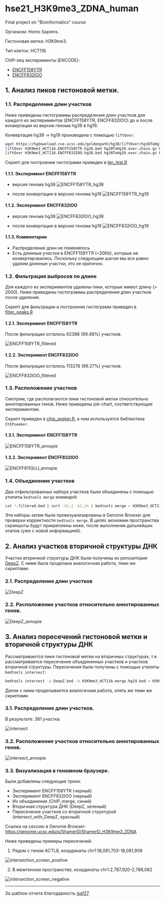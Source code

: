 # hse21_H3K9me3_ZDNA_human
Final project on "Bioinformatics" course

Организм: Homo Sapiens.

Гистоновая метка: H3K9me3.

Тип клеток: HCT116.

ChIP-seq эксперименты (ENCODE):
- [ENCFF158YTR](https://www.encodeproject.org/files/ENCFF158YTR/)
- [ENCFF832IOO](https://www.encodeproject.org/files/ENCFF832IOO/)

## 1. Анализ пиков гистоновой метки.

### 1.1. Распределение длин участков

Ниже приведены гистограммы распределения длин участков для каждого из экспериментов (ENCFF158YTR, ENCFF832IOO) до и после конвертации из версии генома hg38 в hg19.

Конвертация hg38 -> hg19 произведена с помощью `liftOver`:

```bash
wget https://hgdownload.cse.ucsc.edu/goldenpath/hg38/liftOver/hg38ToHg19.over.chain.gz
liftOver H3K9me3_HCT116.ENCFF158YTR.hg38.bed hg38ToHg19.over.chain.gz H3K9me3_HCT116.ENCFF158YTR.hg19.bed H3K9me3_HCT116.ENCFF158YTR.unmapped.bed
liftOver H3K9me3_HCT116.ENCFF832IOO.hg38.bed hg38ToHg19.over.chain.gz H3K9me3_HCT116.ENCFF832IOO.hg19.bed H3K9me3_HCT116.ENCFF832IOO.unmapped.bed
```

Скрипт для построения гистограмм приведен в [len_hist.R](./src/len_hist.R)

#### 1.1.1. Эксперимент ENCFF158YTR

- версия генома hg38
![ENCFF158YTR_hg38](./img/len_hist.H3K9me3_HCT116.ENCFF158YTR.hg38.png)

- после конвертации в версию генома hg19
![ENCFF158YTR_hg19](./img/len_hist.H3K9me3_HCT116.ENCFF158YTR.hg19.png)

#### 1.1.2. Эксперимент ENCFF832IOO

- версия генома hg38
![ENCFF832IOO_hg38](./img/len_hist.H3K9me3_HCT116.ENCFF832IOO.hg38.png)

- после конвертации в версию генома hg19
![ENCFF832IOO_hg19](./img/len_hist.H3K9me3_HCT116.ENCFF832IOO.hg19.png)

#### 1.1.3. Комментарии

- Распределение длин не поменялось
- Есть длинные участки в ENCFF158YTR (~20Kb), которые не конвертировались. Поскольку следующим шагом мы все равно удалим длинные участки, это не критично.

### 1.2. Фильтрация выбросов по длине

Для каждого из экспериментов удалены пики, которые имеют длину (> 2000). Ниже приведены гистограммы распределения длин участков после удаления.

Скрипт для фильтрации и построения гистограмм приведен в [filter_peaks.R](./src/filter_peaks.R)

#### 1.2.1. Эксперимент ENCFF158YTR

После фильтрации осталось 62388 (99.48%) участков.

![ENCFF158YTR_filtered](./img/filter_peaks.H3K9me3_HCT116.ENCFF158YTR.hg19.filtered.hist.png)

#### 1.2.2. Эксперимент ENCFF832IOO

После фильтрации осталось 113276 (99.27%) участков.

![ENCFF832IOO_filtered](./img/filter_peaks.H3K9me3_HCT116.ENCFF832IOO.hg19.filtered.hist.png)

### 1.3. Расположение участков

Смотрим, где располагаются пики гистоновой метки относительно аннотированных генов. Ниже приведены pie-chart, соответствующие экспериментам.

Скрипт приведен в [chip_seeker.R](./src/chip_seeker.R), в нем используется библиотека `ChIPseeker`.

#### 1.3.1. Эксперимент ENCFF158YTR

![ENCFF158YTR_annopie](./img/chip_seeker.H3K9me3_HCT116.ENCFF158YTR.hg19.filtered.plotAnnoPie.png)

#### 1.3.2. Эксперимент ENCFF832IOO

![ENCFF811QUJ_annopie](./img/chip_seeker.H3K9me3_HCT116.ENCFF832IOO.hg19.filtered.plotAnnoPie.png)

### 1.4. Объединение участков

Два отфильтрованных набора участков были объединены с помощью утилиты `bedtools merge` командой:

```bash
cat *.filtered.bed | sort -k1,1 -k2,2n | bedtools merge > H3K9me3_HCT116.merge.hg19.bed
```

Эти наборы затем были провизуализированы в Genome Browser для проверки корректности `bedtools merge`. В целях экономии пространства скриншоты будут прикреплены ниже, после выполнения дальнейших этапов (уже с новой информацией).

## 2. Анализ участков вторичной структуры ДНК

Участки вторичной структуры ДНК были получены из репозитория [DeepZ](https://github.com/Nazar1997/DeepZ). С ними была проделана аналогичная работа, теми же скриптами.

### 2.1. Распределение длин участков

![DeepZ](./img/len_hist.DeepZ.png)

### 2.2. Расположение участков относительно аннотированных генов.

![DeepZ_annopie](./img/chip_seeker.DeepZ.plotAnnoPie.png)

## 3. Анализ пересечений гистоновой метки и вторичной структуры ДНК

Рассматриваются пики гистоновой метки на вторичных структурах, т.е. рассматривается пересечение объединенных участков и участков вторичной структуры. Пересечения были получены с помощью утилиты `bedtools intersect`:

```bash
bedtools intersect -a DeepZ.bed -b H3K9me3_HCT116.merge.hg19.bed > H3K9me3_HCT116.intersect_with_DeepZ.bed
```

Далее с ними проделывается аналогичная работа, опять же теми же скриптами.

### 3.1. Распределение длин участков.

В результате: 381 участка.

![intersect](./img/len_hist.H3K9me3_HCT116.intersect_with_DeepZ.png)

### 3.2. Расположение участков относительно аннотированных генов.

![intersect_annopie](./img/chip_seeker.H3K9me3_HCT116.intersect_with_DeepZ.plotAnnoPie.png)

### 3.3. Визуализация в геномном браузере.

Были добавлены следующие треки:
- Эксперимент ENCFF158YTR (черный)
- Эксперимент ENCFF832IOO (черный)
- Их объединение (ChIP_merge, синий)
- Вторичная структура ДНК (DeepZ, зеленый)
- Пересечение участков со вторичной структурой (intersect_with_DeepZ, красный)

Ссылка на сессию в Genome Browser: https://genome.ucsc.edu/s/ShamerD/ShamerD_H3K9me3_ZDNA

Ниже приведены примеры пересечений:
1. Рядом с геном ACTL8, координаты chr1:18,081,703-18,081,908

![intersection_screen_positive](./img/intersection_screenshot_1.png)

2. В межгенном пространстве, координаты chr1:2,787,920-2,788,082

![intersection_screen_negative](./img/intersection_screenshot_2.png)

---

За шаблон отчета благодарность [isaf27](https://github.com/isaf27).
